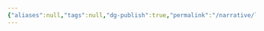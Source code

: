 ```yaml
---
{"aliases":null,"tags":null,"dg-publish":true,"permalink":"/narrative/locations/worlds/varyn/","dgPassFrontmatter":true}
---
```


